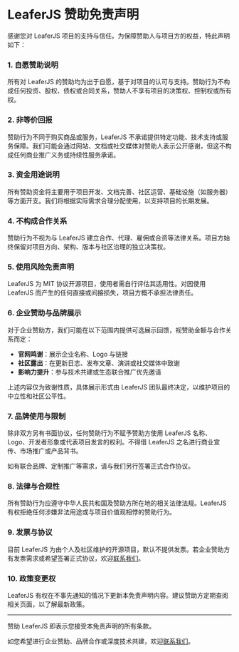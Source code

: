 # LeaferJS 赞助免责声明

感谢您对 LeaferJS 项目的支持与信任。为保障赞助人与项目方的权益，特此声明如下：

### 1. 自愿赞助说明

所有对 LeaferJS 的赞助均为出于自愿，基于对项目的认可与支持。赞助行为不构成任何投资、股权、债权或合同关系，赞助人不享有项目的决策权、控制权或所有权。

### 2. 非等价回报

赞助行为不同于购买商品或服务，LeaferJS 不承诺提供特定功能、技术支持或服务保障。我们可能会通过网站、文档或社交媒体对赞助人表示公开感谢，但这不构成任何商业推广义务或持续性服务承诺。

### 3. 资金用途说明

所有赞助资金将主要用于项目开发、文档完善、社区运营、基础设施（如服务器）等方面开支。我们将根据实际需求合理分配使用，以支持项目的长期发展。

### 4. 不构成合作关系

赞助行为不视为与 LeaferJS 建立合作、代理、雇佣或合资等法律关系。项目方始终保留对项目方向、架构、版本与社区治理的独立决策权。

### 5. 使用风险免责声明

LeaferJS 为 MIT 协议开源项目，使用者需自行评估其适用性。对因使用 LeaferJS 而产生的任何直接或间接损失，项目方概不承担法律责任。

### 6. 企业赞助与品牌展示

对于企业赞助方，我们可能在以下范围内提供可选展示回馈，视赞助金额与合作关系而定：

- **官网鸣谢**：展示企业名称、Logo 与链接
- **社区露出**：在更新日志、发布文章、演讲或社交媒体中致谢
- **影响力提升**：参与技术共建或生态联合推广优先邀请

上述内容仅为致谢性质，具体展示形式由 LeaferJS 团队最终决定，以维护项目的中立性和社区公平性。

### 7. 品牌使用与限制

除非双方另有书面协议，任何赞助行为不赋予赞助方使用 LeaferJS 名称、Logo、开发者形象或代表项目发言的权利。不得借 LeaferJS 之名进行商业宣传、市场推广或产品背书。

如有联合品牌、定制推广等需求，请与我们另行签署正式合作协议。

### 8. 法律与合规性

所有赞助行为应遵守中华人民共和国及赞助方所在地的相关法律法规。LeaferJS 有权拒绝任何涉嫌非法用途或与项目价值观相悖的赞助行为。

### 9. 发票与协议

目前 LeaferJS 为由个人及社区维护的开源项目，默认不提供发票。若企业赞助方有发票需求或希望签署正式协议，欢迎[联系我们](https://leaferjs.com/#contact)。

### 10. 政策变更权

LeaferJS 有权在不事先通知的情况下更新本免责声明内容。建议赞助方定期查阅相关页面，以了解最新政策。

---

赞助 LeaferJS 即表示您接受本免责声明的所有条款。

如您希望进行企业赞助、品牌合作或深度技术共建，欢迎[联系我们](https://leaferjs.com/#contact)。
